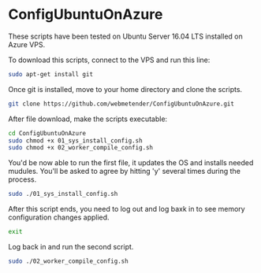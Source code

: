 # ConfigUbuntuOnAzure
These scripts have been tested on Ubuntu Server 16.04 LTS installed on Azure VPS.

To download this scripts, connect to the VPS and run this line:
```bash
sudo apt-get install git
```
Once git is installed, move to your home directory and clone the scripts.
```bash
git clone https://github.com/webmetender/ConfigUbuntuOnAzure.git
```
After file download, make the scripts executable:
```bash
cd ConfigUbuntuOnAzure
sudo chmod +x 01_sys_install_config.sh
sudo chmod +x 02_worker_compile_config.sh
```
You'd be now able to run the first file, it updates the OS and installs needed mudules.
You'll be asked to agree by hitting 'y' several times during the process.
```bash
sudo ./01_sys_install_config.sh
```
After this script ends, you need to log out and log baxk in to see memory configuration changes applied.
```bash
exit
```
Log back in and run the second script.
```bash
sudo ./02_worker_compile_config.sh
```
